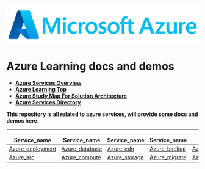![azure](./img/azure.png)

# Azure Learning docs and demos

- [**Azure Services Overview**](https://azurecharts.com/overview)
- [**Azure Learning Top**](https://azurecharts.com/learning/top)
- [**Azure Study Map For Solution Architecture**](https://azurecharts.com/learning/map/?r=solution-architect&l=advanced)
- [**Azure Services Directory**](https://azurecharts.com/directory)

**This repository is all related to azure services, will provide some docs and demos here.**

---

| Service_name                                   | Service_name                               | Service_name                             | Service_name                             | Service_name                                               |
| ---------------------------------------------- | ------------------------------------------ | ---------------------------------------- | ---------------------------------------- | ---------------------------------------------------------- |
| [Azure_deployment](azure_deployment/README.md) | [Azure_database](azure_database/README.md) | [Azure_cdn](azure_cdn/README.md)         | [Azure_backup](azure_backup/README.md)   | [Azure_active_directory](azure_active_directory/README.md) |
| [Azure_arc](azure_arc/README.md)               | [Azure_compute](azure_compute/README.md)   | [Azure_storage](azure_storage/README.md) | [Azure_migrate](azure_migrate/README.md) | [Azure_network](azure_network/README.md)                   |




